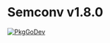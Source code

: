# Semconv v1.8.0

[![PkgGoDev](https://pkg.go.dev/badge/go.opentelemetry.io/otel/semconv/v1.8.0)](https://pkg.go.dev/go.opentelemetry.io/otel/semconv/v1.8.0)
